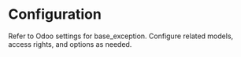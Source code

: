 # Configuration

Refer to Odoo settings for base_exception. Configure related models, access rights, and options as needed.
